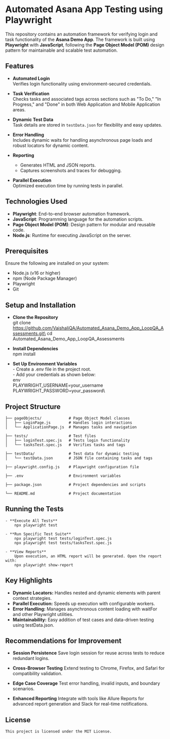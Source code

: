 # Automated Asana App Testing using Playwright  

This repository contains an automation framework for verifying login and task functionality of the **Asana Demo App**. The framework is built using **Playwright** with **JavaScript**, following the **Page Object Model (POM)** design pattern for maintainable and scalable test automation.  

## Features  

- **Automated Login**  
  Verifies login functionality using environment-secured credentials.  

- **Task Verification**  
  Checks tasks and associated tags across sections such as "To Do," "In Progress," and "Done" in both Web Application and Mobile Application areas.  

- **Dynamic Test Data**  
  Task details are stored in `testData.json` for flexibility and easy updates.  

- **Error Handling**  
  Includes dynamic waits for handling asynchronous page loads and robust locators for dynamic content.  

- **Reporting**  
  - Generates HTML and JSON reports.  
  - Captures screenshots and traces for debugging.  

- **Parallel Execution**  
  Optimized execution time by running tests in parallel.  

## Technologies Used  

- **Playwright**: End-to-end browser automation framework.  
- **JavaScript**: Programming language for the automation scripts.  
- **Page Object Model (POM)**: Design pattern for modular and reusable code.  
- **Node.js**: Runtime for executing JavaScript on the server.  

## Prerequisites  

Ensure the following are installed on your system:  
- Node.js (v16 or higher)  
- npm (Node Package Manager)  
- Playwright  
- Git  

## Setup and Installation

- **Clone the Repository**   
        git clone https://github.com/VaishaliQA/Automated_Asana_Demo_App_LoopQA_Assessments.git\
        cd Automated_Asana_Demo_App_LoopQA_Assessments  

- **Install Dependencies**\
        npm install

- **Set Up Environment Variables**\
        - Create a .env file in the project root.\
        - Add your credentials as shown below:\
            env\
            PLAYWRIGHT_USERNAME=your_username\
            PLAYWRIGHT_PASSWORD=your_password\

## Project Structure

    ├── pageObjects/            # Page Object Model classes  
    │   ├── LoginPage.js        # Handles login interactions  
    │   └── ApplicationPage.js  # Manages tasks and navigation  

    ├── tests/                  # Test files  
    │   ├── loginTest.spec.js   # Tests login functionality  
    │   └── tasksTest.spec.js   # Verifies tasks and tags  

    ├── testData/               # Test data for dynamic testing  
    │   └── testData.json       # JSON file containing tasks and tags  

    ├── playwright.config.js    # Playwright configuration file  

    ├── .env                    # Environment variables  

    ├── package.json            # Project dependencies and scripts  

    └── README.md               # Project documentation  

## Running the Tests

    - **Execute All Tests**
        npx playwright test

    - **Run Specific Test Suite**
        npx playwright test tests/loginTest.spec.js
        npx playwright test tests/tasksTest.spec.js

    - **View Reports**
        Upon execution, an HTML report will be generated. Open the report with:
        npx playwright show-report

## Key Highlights

- **Dynamic Locators:** Handles nested and dynamic elements with parent context strategies.
- **Parallel Execution:** Speeds up execution with configurable workers.
- **Error Handling:** Manages asynchronous content loading with waitFor and other Playwright utilities.
- **Maintainability:** Easy addition of test cases and data-driven testing using testData.json.

## Recommendations for Improvement

- **Session Persistence**
    Save login session for reuse across tests to reduce redundant logins.

- **Cross-Browser Testing**
    Extend testing to Chrome, Firefox, and Safari for compatibility validation.

- **Edge Case Coverage**
    Test error handling, invalid inputs, and boundary scenarios.

- **Enhanced Reporting**
    Integrate with tools like Allure Reports for advanced report generation and Slack for real-time notifications.

## License
    This project is licensed under the MIT License.
